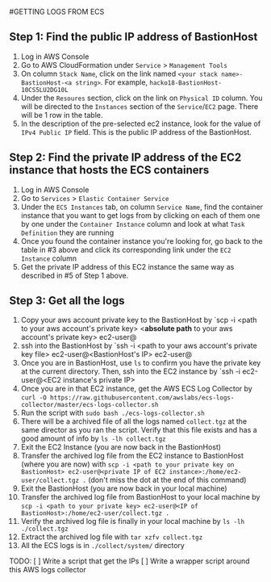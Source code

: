 #GETTING LOGS FROM ECS

## Step 1: Find the public IP address of BastionHost
1. Log in AWS Console
2. Go to AWS CloudFormation under `Service` > `Management Tools`
3. On column `Stack Name`, click on the link named `<your stack name>-BastionHost-<a string>`. For example, `hacko18-BastionHost-10CS5LU2DG10L`
4. Under the `Resoures` section, click on the link on `Physical ID` column. You will be directed to the `Instances` section of the `Service`/`EC2` page. There will be 1 row in the table.
5. In the description of the pre-selected ec2 instance, look for the value of `IPv4 Public IP` field. This is the public IP address of the BastionHost.

## Step 2: Find the private IP address of the EC2 instance that hosts the ECS containers
1. Log in AWS Console
2. Go to `Services` > `Elastic Container Service`
3. Under the `ECS Instances` tab, on column `Service Name`, find the container instance that you want to get logs from by clicking on each of them one by one under the `Container Instance` column and look at what `Task Definition` they are running
4. Once you found the container instance you're looking for, go back to the table in \#3 above and click its corresponding link under the `EC2 Instance` column
5. Get the private IP address of this EC2 instance the same way as described in \#5 of Step 1 above.

## Step 3: Get all the logs 
1. Copy your aws account private key to the BastionHost by `scp -i <path to your aws account's private key> <**absolute path** to your aws account's private key> ec2-user@<BastionHost ip>
2. ssh into the BastionHost by `ssh -i <path to your aws account's private key file> ec2-user@<BastionHost's IP> ec2-user@<BastionHost ip>
3. Once you are in BastionHost, use `ls` to confirm you have the private key at the current directory. Then, ssh into the EC2 instance by `ssh -i <path to the private key> ec2-user@<EC2 instance's private IP>
4. Once you are in that EC2 instance, get the AWS ECS Log Collector by `curl -O https://raw.githubusercontent.com/awslabs/ecs-logs-collector/master/ecs-logs-collector.sh`
5. Run the script with `sudo bash ./ecs-logs-collector.sh`
6. There will be a archived file of all the logs named `collect.tgz` at the same director as you ran the script. Verify that this file exists and has a good amount of info by `ls -lh collect.tgz`
7. Exit the EC2 Instance (you are now back in the BastionHost)
8. Transfer the archived log file from the EC2 instance to BastionHost (where you are now) with `scp -i <path to your private key on BastionHost> ec2-user@<private IP of EC2 instance>:/home/ec2-user/collect.tgz .` (don't miss the dot at the end of this command)
9. Exit the BastionHost (you are now back in your local machine)
10. Transfer the archived log file from BastionHost to your local machine by `scp -i <path to your private key> ec2-user@<IP of BastionHost>:/home/ec2-user/collect.tgz .`
11. Verify the archived log file is finally in your local machine by `ls -lh ./collect.tgz`
12. Extract the archived log file with `tar xzfv collect.tgz`
13. All the ECS logs is in `./collect/system/` directory

TODO:
[ ] Write a script that get the IPs
[ ] Write a wrapper script around this AWS logs collector